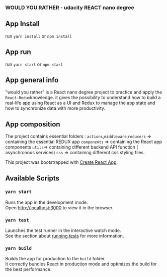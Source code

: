 ### WOULD YOU RATHER - udacity REACT nano degree  

## App Install 
run `yarn install` or `npm install`
## App run
run `yarn start` or `npm start`

## App general info
"would you rather" is a React nano degree project to practice and apply the `React-Redux`knowledge.
it gives the possibility to understand how to build a real-life app using React as a UI and Redux to manage the app state 
and how to synchronize data with more productivity.

## App composition
The project contains essential folders : 
`actions`,`middleware`,`reducers` => containing the essential REDUX app
`components` => containing the React app components
`utils`=> containing different backend API function ( asynchronous services)
`css` => containing different css styling files.
 





This project was bootstrapped with [Create React App](https://github.com/facebook/create-react-app).

## Available Scripts
### `yarn start`
Runs the app in the development mode.<br />
Open [http://localhost:3000](http://localhost:3000) to view it in the browser.

### `yarn test`
Launches the test runner in the interactive watch mode.<br />
See the section about [running tests](https://facebook.github.io/create-react-app/docs/running-tests) for more information.

### `yarn build`
Builds the app for production to the `build` folder.<br />
It correctly bundles React in production mode and optimizes the build for the best performance.
